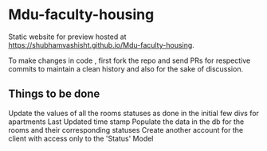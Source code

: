 # Mdu-faculty-housing
Static website for preview hosted at https://shubhamvashisht.github.io/Mdu-faculty-housing.

To make changes in code , first fork the repo and send PRs for respective commits to maintain a clean history and also for the sake of discussion.

## Things to be done
Update the values of all the rooms statuses as done in the initial few divs for apartments
Last Updated time stamp
Populate the data in the db for the rooms and their corresponding statuses
Create another account for the client with access only to the 'Status' Model
